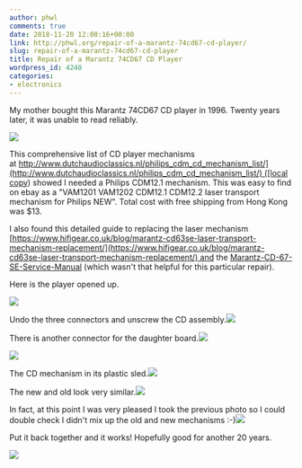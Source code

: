 ```yaml
---
author: phwl
comments: true
date: 2018-11-20 12:00:16+00:00
link: http://phwl.org/repair-of-a-marantz-74cd67-cd-player/
slug: repair-of-a-marantz-74cd67-cd-player
title: Repair of a Marantz 74CD67 CD Player
wordpress_id: 4240
categories:
- electronics
---
```


My mother bought this Marantz 74CD67 CD player in 1996. Twenty years later, it was unable to read reliably.

[![](/assets/images/2018/11/40784800_Unknown.jpg)](/assets/images/2018/11/40784800_Unknown.jpg)

<!-- more -->

This comprehensive list of CD player mechanisms at [http://www.dutchaudioclassics.nl/philips_cdm_cd_mechanism_list/](http://www.dutchaudioclassics.nl/philips_cdm_cd_mechanism_list/) ([local copy](/assets/images/2018/11/DutchAudioClassics.nl-Information-specifications-photos-and-service-manuals-of-Philips-Marantz-TDA1541-cd-players.pdf)) showed I needed a Philips CDM12.1 mechanism. This was easy to find on ebay as a "VAM1201 VAM1202 CDM12.1 CDM12.2 laser transport mechanism for Philips NEW". Total cost with free shipping from Hong Kong was $13.

I also found this detailed guide to replacing the laser mechanism [https://www.hifigear.co.uk/blog/marantz-cd63se-laser-transport-mechanism-replacement/](https://www.hifigear.co.uk/blog/marantz-cd63se-laser-transport-mechanism-replacement/) and the [Marantz-CD-67-SE-Service-Manual](/assets/images/2018/11/Marantz-CD-67-SE-Service-Manual.pdf) (which wasn't that helpful for this particular repair).

Here is the player opened up.

[![](/assets/images/2018/11/40784816_Unknown.jpg)](/assets/images/2018/11/40784816_Unknown.jpg)

Undo the three connectors and unscrew the CD assembly.[![](/assets/images/2018/11/40784864_Unknown.jpg)](/assets/images/2018/11/40784864_Unknown.jpg)

There is another connector for the daughter board.[![](/assets/images/2018/11/40784880_Unknown.jpg)](/assets/images/2018/11/40784880_Unknown.jpg)

[![](/assets/images/2018/11/40784912_Unknown.jpg)](/assets/images/2018/11/40784912_Unknown.jpg)

The CD mechanism in its plastic sled.[![](/assets/images/2018/11/40784928_Unknown.jpg)](/assets/images/2018/11/40784928_Unknown.jpg)

The new and old look very similar.[![](/assets/images/2018/11/40784960_Unknown.jpg)](/assets/images/2018/11/40784960_Unknown.jpg)

In fact, at this point I was very pleased I took the previous photo so I could double check I didn't mix up the old and new mechanisms :-)[![](/assets/images/2018/11/40784976_Unknown.jpg)](/assets/images/2018/11/40784976_Unknown.jpg)

Put it back together and it works! Hopefully good for another 20 years.

[![](/assets/images/2018/11/Screen-Shot-2018-11-20-at-10.51.34-pm.jpg)](/assets/images/2018/11/Screen-Shot-2018-11-20-at-10.51.34-pm.jpg)
